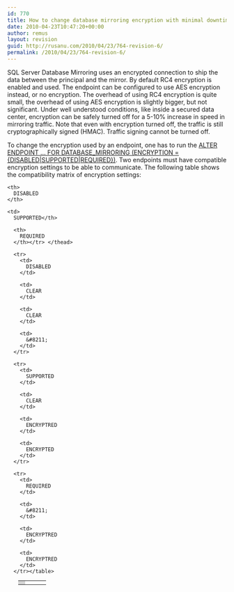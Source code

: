 ```yaml
---
id: 770
title: How to change database mirroring encryption with minimal downtime
date: 2010-04-23T10:47:20+00:00
author: remus
layout: revision
guid: http://rusanu.com/2010/04/23/764-revision-6/
permalink: /2010/04/23/764-revision-6/
---
```

SQL Server Database Mirroring uses an encrypted connection to ship the data between the principal and the mirror. By default RC4 encryption is enabled and used. The endpoint can be configured to use AES encryption instead, or no encryption. The overhead of using RC4 encryption is quite small, the overhead of using AES encryption is slightly bigger, but not significant. Under well understood conditions, like inside a secured data center, encryption can be safely turned off for a 5-10% increase in speed in mirroring traffic. Note that even with encryption turned off, the traffic is still cryptographically signed (HMAC). Traffic signing cannot be turned off.

To change the encryption used by an endpoint, one has to run the <a href="http://technet.microsoft.com/en-us/library/ms186332.aspx" target="_blank">ALTER ENDPOINT &#8230; FOR DATABASE_MIRRORING (ENCRYPTION = {DISABLED|SUPPORTED|REQUIRED})</a>. Two endpoints must have compatible encryption settings to be able to communicate. The following table shows the compatibility matrix of encryption settings:

<table style="width:90%;margin:auto">
  <colgroup> <col width="25%"/> <col width="25%"/> <col width="25%"/> <col width="25%"/> </colgroup> <tr style="background-color:lightgray">
    <th>
    </th>
    
    <th>
      DISABLED
    </th>
    
    <td>
      SUPPORTED</th> 
      
      <th>
        REQUIRED
      </th></tr> </thead> 
      
      <tr>
        <td>
          DISABLED
        </td>
        
        <td>
          CLEAR
        </td>
        
        <td>
          CLEAR
        </td>
        
        <td>
          &#8211;
        </td>
      </tr>
      
      <tr>
        <td>
          SUPPORTED
        </td>
        
        <td>
          CLEAR
        </td>
        
        <td>
          ENCRYPTRED
        </td>
        
        <td>
          ENCRYPTED
        </td>
      </tr>
      
      <tr>
        <td>
          REQUIRED
        </td>
        
        <td>
          &#8211;
        </td>
        
        <td>
          ENCRYPTRED
        </td>
        
        <td>
          ENCRYPTRED
        </td>
      </tr></table>
